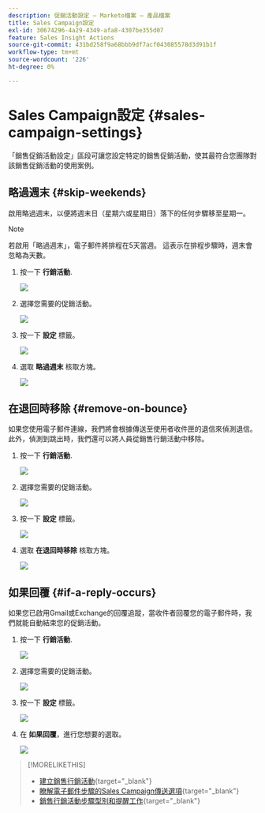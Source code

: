 ```yaml
---
description: 促銷活動設定 — Marketo檔案 — 產品檔案
title: Sales Campaign設定
exl-id: 30674296-4a29-4349-afa8-4307be355d07
feature: Sales Insight Actions
source-git-commit: 431bd258f9a68bbb9df7acf043085578d3d91b1f
workflow-type: tm+mt
source-wordcount: '226'
ht-degree: 0%

---
```


# Sales Campaign設定 {#sales-campaign-settings}

「銷售促銷活動設定」區段可讓您設定特定的銷售促銷活動，使其最符合您團隊對該銷售促銷活動的使用案例。

## 略過週末 {#skip-weekends}

啟用略過週末，以便將週末日（星期六或星期日）落下的任何步驟移至星期一。

>[!NOTE]
>
>若啟用「略過週末」，電子郵件將排程在5天當週。 這表示在排程步驟時，週末會忽略為天數。

1. 按一下 **行銷活動**.

   ![](assets/sales-campaign-settings-1.png)

1. 選擇您需要的促銷活動。

   ![](assets/sales-campaign-settings-2.png)

1. 按一下 **設定** 標籤。

   ![](assets/sales-campaign-settings-3.png)

1. 選取 **略過週末** 核取方塊。

   ![](assets/sales-campaign-settings-4.png)

## 在退回時移除 {#remove-on-bounce}

如果您使用電子郵件連線，我們將會根據傳送至使用者收件匣的退信來偵測退信。 此外，偵測到跳出時，我們還可以將人員從銷售行銷活動中移除。

1. 按一下 **行銷活動**.

   ![](assets/sales-campaign-settings-5.png)

1. 選擇您需要的促銷活動。

   ![](assets/sales-campaign-settings-6.png)

1. 按一下 **設定** 標籤。

   ![](assets/sales-campaign-settings-7.png)

1. 選取 **在退回時移除** 核取方塊。

   ![](assets/sales-campaign-settings-8.png)

## 如果回覆 {#if-a-reply-occurs}

如果您已啟用Gmail或Exchange的回覆追蹤，當收件者回覆您的電子郵件時，我們就能自動結束您的促銷活動。

1. 按一下 **行銷活動**.

   ![](assets/sales-campaign-settings-9.png)

1. 選擇您需要的促銷活動。

   ![](assets/sales-campaign-settings-10.png)

1. 按一下 **設定** 標籤。

   ![](assets/sales-campaign-settings-11.png)

1. 在 **如果回覆**，進行您想要的選取。

   ![](assets/sales-campaign-settings-12.png)

>[!MORELIKETHIS]
>
>* [建立銷售行銷活動](/help/marketo/product-docs/marketo-sales-insight/actions/campaigns/create-a-sales-campaign.md){target="_blank"}
>* [瞭解電子郵件步驟的Sales Campaign傳送選項](/help/marketo/product-docs/marketo-sales-insight/actions/campaigns/understanding-sales-campaign-send-options-for-email-steps.md){target="_blank"}
>* [銷售行銷活動步驟型別和提醒工作](/help/marketo/product-docs/marketo-sales-insight/actions/campaigns/sales-campaign-step-types-and-reminder-tasks.md){target="_blank"}
